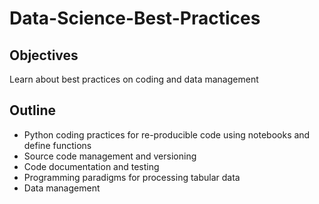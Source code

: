 # Data-Science-Best-Practices


## Objectives

Learn about best practices on coding and data management

## Outline

- Python coding practices for re-producible code using notebooks and define functions
- Source code management and versioning
- Code documentation and testing
- Programming paradigms for processing tabular data
- Data management 
